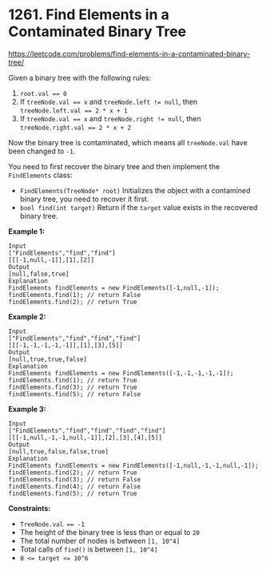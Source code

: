 # 1261. Find Elements in a Contaminated Binary Tree

https://leetcode.com/problems/find-elements-in-a-contaminated-binary-tree/

Given a binary tree with the following rules:

1. `root.val == 0`
1. If `treeNode.val == x` and `treeNode.left != null`, then `treeNode.left.val == 2 * x + 1`
1. If `treeNode.val == x` and `treeNode.right != null`, then `treeNode.right.val == 2 * x + 2`

Now the binary tree is contaminated, which means all `treeNode.val` have been changed to `-1`.

You need to first recover the binary tree and then implement the `FindElements` class:

- `FindElements(TreeNode* root)` Initializes the object with a contamined binary tree, you need to recover it first.
- `bool find(int target)` Return if the `target` value exists in the recovered binary tree.

**Example 1:**

```
Input
["FindElements","find","find"]
[[[-1,null,-1]],[1],[2]]
Output
[null,false,true]
Explanation
FindElements findElements = new FindElements([-1,null,-1]);
findElements.find(1); // return False
findElements.find(2); // return True
```

**Example 2:**

```
Input
["FindElements","find","find","find"]
[[[-1,-1,-1,-1,-1]],[1],[3],[5]]
Output
[null,true,true,false]
Explanation
FindElements findElements = new FindElements([-1,-1,-1,-1,-1]);
findElements.find(1); // return True
findElements.find(3); // return True
findElements.find(5); // return False
```

**Example 3:**

```
Input
["FindElements","find","find","find","find"]
[[[-1,null,-1,-1,null,-1]],[2],[3],[4],[5]]
Output
[null,true,false,false,true]
Explanation
FindElements findElements = new FindElements([-1,null,-1,-1,null,-1]);
findElements.find(2); // return True
findElements.find(3); // return False
findElements.find(4); // return False
findElements.find(5); // return True
```

**Constraints:**

- `TreeNode.val == -1`
- The height of the binary tree is less than or equal to `20`
- The total number of nodes is between `[1, 10^4]`
- Total calls of `find()` is between `[1, 10^4]`
- `0 <= target <= 10^6`
